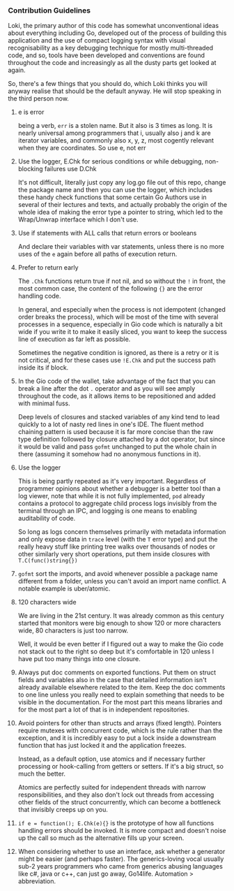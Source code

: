 
### Contribution Guidelines

Loki, the primary author of this code has somewhat unconventional ideas about everything including Go, developed out of the process of building this application and the use of compact logging syntax with visual recognisability as a key debugging technique for mostly multi-threaded code, and so, tools have been developed and conventions are found throughout the code and increasingly as all the dusty parts get looked at again.

So, there's a few things that you should do, which Loki thinks you will anyway realise that should be the default anyway. He will stop speaking in the third person now.

1. e is error

    being a verb, `err` is a stolen name. But it also is 3 times as long. It is nearly universal among programmers that i, usually also j and k are iterator variables, and commonly also x, y, z, most cogently relevant when they are coordinates. So use e, not err

2. Use the logger, E.Chk for serious conditions or while debugging, non-blocking failures use D.Chk 

    It's not difficult, literally just copy any log.go file out of this repo, change the package name and then you can use the logger, which includes these handy check functions that some certain Go Authors use in several of their lectures and texts, and actually probably the origin of the whole idea of making the error type a pointer to string, which led to the Wrap/Unwrap interface which I don't use. 

4. Use if statements with ALL calls that return errors or booleans

    And declare their variables with var statements, unless there is no more uses of the `e` again before all paths of execution return.

5. Prefer to return early

    The `.Chk` functions return true if not nil, and so without the `!` in front, the most common case, the content of the following `{}` are the error handling code. 

    In general, and especially when the process is not idempotent (changed order breaks the process), which will be most of the time with several processes in a sequence, especially in Gio code which is naturally a bit wide if you write it to make it easily sliced, you want to keep the success line of execution as far left as possible.

    Sometimes the negative condition is ignored, as there is a retry or it is not critical, and for these cases use `!E.Chk` and put the success path inside its if block.

6. In the Gio code of the wallet, take advantage of the fact that you can break a line after the dot `.` operator and as you will see amply throughout the code, as it allows items to be repositioned and added with minimal fuss.

    Deep levels of closures and stacked variables of any kind tend to lead quickly to a lot of nasty red lines in one's IDE. The fluent method chaining pattern is used because it is far more concise than the raw type definition followed by closure attached by a dot operator, but since it would be valid and pass `gofmt` unchanged to put the whole chain in there (assuming it somehow had no anonymous functions in it).

7. Use the logger

    This is being partly repeated as it's very important. Regardless of programmer opinions about whether a debugger is a better tool than a log viewer, note that while it is not fully implemented, `pod` already contains a protocol to aggregate child process logs invisibly from the terminal through an IPC, and logging is one means to enabling auditability of code. 

    So long as logs concern themselves primarily with metadata information and only expose data in `trace` level (with the `T` error type) and put the really heavy stuff like printing tree walks over thousands of nodes or other similarly very short operations, put them inside closures with `T.C(func()string{})`

8. `gofmt` sort the imports, and avoid whenever possible a package name different from a folder, unless you can't avoid an import name conflict. A notable example is uber/atomic. 

9. 120 characters wide

    We are living in the 21st century. It was already common as this century started that monitors were big enough to show 120 or more characters wide, 80 characters is just too narrow. 
    
    Well, it would be even better if I figured out a way to make the Gio code not stack out to the right so deep but it's comfortable in 120 unless I have put too many things into one closure.

10. Always put doc comments on exported functions. Put them on struct fields and variables also in the case that detailed information isn't already available elsewhere related to the item. Keep the doc comments to one line unless you really need to explain something that needs to be visible in the documentation. For the most part this means libraries and for the most part a lot of that is in independent repositories.

11. Avoid pointers for other than structs and arrays (fixed length). Pointers require mutexes with concurrent code, which is the rule rather than the exception, and it is incredibly easy to put a lock inside a downstream function that has just locked it and the application freezes. 

    Instead, as a default option, use atomics and if necessary further processing or hook-calling from getters or setters. If it's a big struct, so much the better. 

    Atomics are perfectly suited for independent threads with narrow responsibilities, and they also don't lock out threads from accessing other fields of the struct concurrently, which can become a bottleneck that invisibly creeps up on you.

12. `if e = function(); E.Chk(e){}` is the prototype of how all functions handling errors should be invoked. It is more compact and doesn't noise up the call so much as the alternative fills up your screen.

13. When considering whether to use an interface, ask whether a generator might be easier (and perhaps faster). The generics-loving vocal usually sub-2 years programmers who came from generics abusing languages like c#, java or c++, can just go away, Go14life. Automation > abbreviation.
